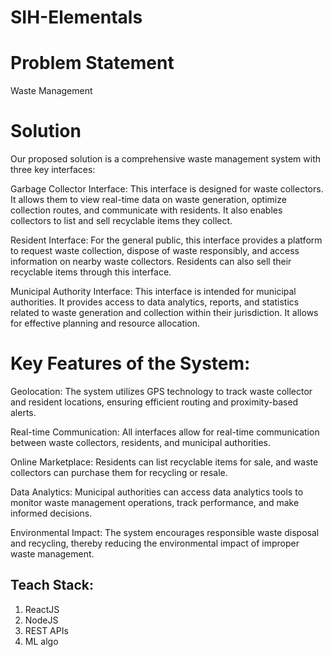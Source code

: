 # SIH-Elementals

# Problem Statement 
  Waste Management

# Solution

Our proposed solution is a comprehensive waste management system with three key interfaces:

Garbage Collector Interface: This interface is designed for waste collectors. It allows them to view real-time data on waste generation, optimize collection routes, and communicate with residents. It also enables collectors to list and sell recyclable items they collect.

Resident Interface: For the general public, this interface provides a platform to request waste collection, dispose of waste responsibly, and access information on nearby waste collectors. Residents can also sell their recyclable items through this interface.

Municipal Authority Interface: This interface is intended for municipal authorities. It provides access to data analytics, reports, and statistics related to waste generation and collection within their jurisdiction. It allows for effective planning and resource allocation.

# Key Features of the System:

Geolocation: The system utilizes GPS technology to track waste collector and resident locations, ensuring efficient routing and proximity-based alerts.

Real-time Communication: All interfaces allow for real-time communication between waste collectors, residents, and municipal authorities.

Online Marketplace: Residents can list recyclable items for sale, and waste collectors can purchase them for recycling or resale.

Data Analytics: Municipal authorities can access data analytics tools to monitor waste management operations, track performance, and make informed decisions.

Environmental Impact: The system encourages responsible waste disposal and recycling, thereby reducing the environmental impact of improper waste management.

## Teach Stack: 
1. ReactJS
2. NodeJS
3. REST APIs
4. ML algo
